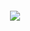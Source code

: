 <h4 align="center">
    <a href="https://github.com/muhammadshahbaz08/Node-Projects/tree/409633ac13b8f70529e6e529e34deffc58828433/project01_number_guessing-game">
        <img src="/images/games_guess_the_number.png" />
    </a>
    <br>
    <br>
</h4>
